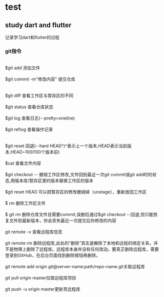 # test
<h2>study dart and flutter</h2>
记录学习dart和flutter的过程
<h3>git指令</h3>
<br>$git add 添加文件</br>
<br>$git commit -m"修改内容" 提交仓库</br></br>
<br>$git diff 查看工作区与暂存区的不同</br>
<br>$git status 查看仓库状态</br>
<br>$git log 查看日志(--pretty=oneline)</br>
<br>$git reflog 查看操作记录</br></br>
<br>$git reset 回退(--hard HEAD^)^表示上一个版本,HEAD表示当前版本,HEAD~100(100个版本前)</br>
<br>$cat <filename> 查看文件内容</br>
<br>$git checkout -- <filename> 撤销工作区修改,文件回到最近一次git commit或git add时的状态,用版本库/暂存区里的版本替换工作区的版本</br>
<br>$git reset HEAD <file>可以把暂存区的修改撤销掉（unstage），重新放回工作区</br>
<br>$ rm <filename> 删除工作区文件</br>
<br>$ git rm <filename>删除仓库文件且需要commit,误删后通过$git checkout --<filename>回退,但只能恢复文件到最新版本，你会丢失最近一次提交后你修改的内容</br>
<br>git remote -v 查看远程库信息</br>
<br>git remote rm <name> 删除远程库,此处的“删除”其实是解除了本地和远程的绑定关系，并不是物理上删除了远程库。远程库本身并没有任何改动。要真正删除远程库，需要登录到GitHub，在后台页面找到删除按钮再删除。</br>
<br>git remote add origin git@server-name:path/repo-name.git关联远程库</br>
<br>git pull origin master拉取远程库项目</br>
<br>git push -u origin master更新至远程库</br>
<br></br>
<br></br>
<br></br>
<br></br>
